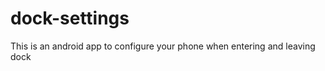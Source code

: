dock-settings
=============

This is an android app to configure your phone when entering and leaving dock